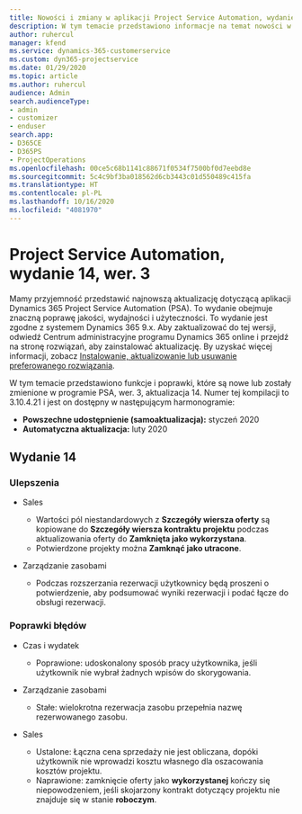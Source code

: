 ```yaml
---
title: Nowości i zmiany w aplikacji Project Service Automation, wydanie 14, wer. 3
description: W tym temacie przedstawiono informacje na temat nowości w aktualizacji usługi Project Service Automation, wydanie 14, wer. 3.
author: ruhercul
manager: kfend
ms.service: dynamics-365-customerservice
ms.custom: dyn365-projectservice
ms.date: 01/29/2020
ms.topic: article
ms.author: ruhercul
audience: Admin
search.audienceType:
- admin
- customizer
- enduser
search.app:
- D365CE
- D365PS
- ProjectOperations
ms.openlocfilehash: 00ce5c68b1141c88671f0534f7500bf0d7eebd8e
ms.sourcegitcommit: 5c4c9bf3ba018562d6cb3443c01d550489c415fa
ms.translationtype: HT
ms.contentlocale: pl-PL
ms.lasthandoff: 10/16/2020
ms.locfileid: "4081970"
---
```

# <a name="project-service-automation-update-release-14-v3"></a>Project Service Automation, wydanie 14, wer. 3
Mamy przyjemność przedstawić najnowszą aktualizację dotyczącą aplikacji Dynamics 365 Project Service Automation (PSA). To wydanie obejmuje znaczną poprawę jakości, wydajności i użyteczności. To wydanie jest zgodne z systemem Dynamics 365 9.x. Aby zaktualizować do tej wersji, odwiedź Centrum administracyjne programu Dynamics 365 online i przejdź na stronę rozwiązań, aby zainstalować aktualizację. By uzyskać więcej informacji, zobacz [Instalowanie, aktualizowanie lub usuwanie preferowanego rozwiązania](https://docs.microsoft.com/power-platform/admin/install-remove-preferred-solution).

W tym temacie przedstawiono funkcje i poprawki, które są nowe lub zostały zmienione w programie PSA, wer. 3, aktualizacja 14. Numer tej kompilacji to 3.10.4.21 i jest on dostępny w następującym harmonogramie:

- **Powszechne udostępnienie (samoaktualizacja):** styczeń 2020
- **Automatyczna aktualizacja:** luty 2020

## <a name="update-release-14"></a>Wydanie 14

### <a name="enhancements"></a>Ulepszenia

- Sales

     - Wartości pól niestandardowych z **Szczegóły wiersza oferty** są kopiowane do **Szczegóły wiersza kontraktu projektu** podczas aktualizowania oferty do **Zamknięta jako wykorzystana**.
     - Potwierdzone projekty można **Zamknąć jako utracone**.

- Zarządzanie zasobami

     - Podczas rozszerzania rezerwacji użytkownicy będą proszeni o potwierdzenie, aby podsumować wyniki rezerwacji i podać łącze do obsługi rezerwacji.


### <a name="bug-fixes"></a>Poprawki błędów

- Czas i wydatek

     - Poprawione: udoskonalony sposób pracy użytkownika, jeśli użytkownik nie wybrał żadnych wpisów do skorygowania.

- Zarządzanie zasobami

     - Stałe: wielokrotna rezerwacja zasobu przepełnia nazwę rezerwowanego zasobu.

- Sales

     - Ustalone: Łączna cena sprzedaży nie jest obliczana, dopóki użytkownik nie wprowadzi kosztu własnego dla oszacowania kosztów projektu.
     - Naprawione: zamknięcie oferty jako **wykorzystanej** kończy się niepowodzeniem, jeśli skojarzony kontrakt dotyczący projektu nie znajduje się w stanie **roboczym**.

